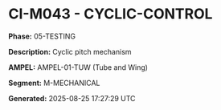 # CI-M043 - CYCLIC-CONTROL

**Phase:** 05-TESTING

**Description:** Cyclic pitch mechanism

**AMPEL:** AMPEL-01-TUW (Tube and Wing)

**Segment:** M-MECHANICAL

**Generated:** 2025-08-25 17:27:29 UTC
